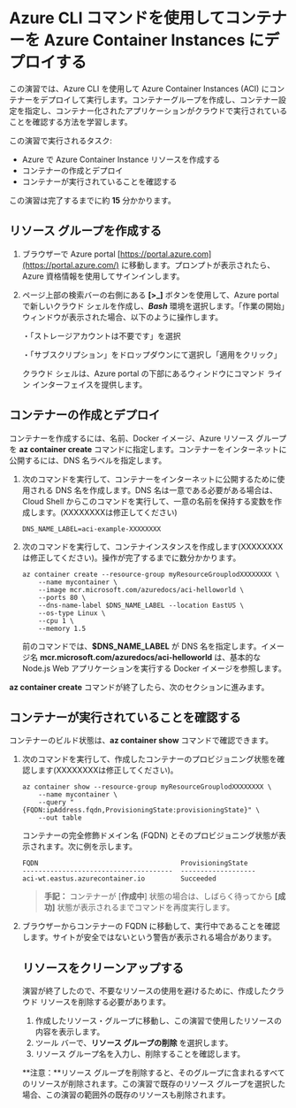 # Azure CLI コマンドを使用してコンテナーを Azure Container Instances にデプロイする



この演習では、Azure CLI を使用して Azure Container Instances (ACI) にコンテナーをデプロイして実行します。コンテナーグループを作成し、コンテナー設定を指定し、コンテナー化されたアプリケーションがクラウドで実行されていることを確認する方法を学習します。

この演習で実行されるタスク:

- Azure で Azure Container Instance リソースを作成する
- コンテナーの作成とデプロイ
- コンテナーが実行されていることを確認する

この演習は完了するまでに約 **15** 分かかります。

## リソース グループを作成する



1. ブラウザーで Azure portal [https://portal.azure.com](https://portal.azure.com/) に移動します。プロンプトが表示されたら、Azure 資格情報を使用してサインインします。

2. ページ上部の検索バーの右側にある **[>_]** ボタンを使用して、Azure portal で新しいクラウド シェルを作成し、***Bash*** 環境を選択します。「作業の開始」ウィンドウが表示された場合、以下のように操作します。

   ・「ストレージアカウントは不要です」を選択

   ・「サブスクリプション」をドロップダウンにて選択し「適用をクリック」

   クラウド シェルは、Azure portal の下部にあるウィンドウにコマンド ライン インターフェイスを提供します。


## コンテナーの作成とデプロイ



コンテナーを作成するには、名前、Docker イメージ、Azure リソース グループを **az container create** コマンドに指定します。コンテナーをインターネットに公開するには、DNS 名ラベルを指定します。

1. 次のコマンドを実行して、コンテナーをインターネットに公開するために使用される DNS 名を作成します。DNS 名は一意である必要がある場合は、Cloud Shell からこのコマンドを実行して、一意の名前を保持する変数を作成します。(XXXXXXXXは修正してください)

   ```
   DNS_NAME_LABEL=aci-example-XXXXXXXX
   ```

   

2. 次のコマンドを実行して、コンテナインスタンスを作成します(XXXXXXXXは修正してください)。操作が完了するまでに数分かかります。

   ```
   az container create --resource-group myResourceGrouplodXXXXXXXX \
       --name mycontainer \
       --image mcr.microsoft.com/azuredocs/aci-helloworld \
       --ports 80 \
       --dns-name-label $DNS_NAME_LABEL --location EastUS \
       --os-type Linux \
       --cpu 1 \
       --memory 1.5 
   ```

   

   前のコマンドでは、**$DNS_NAME_LABEL** が DNS 名を指定します。イメージ名 **mcr.microsoft.com/azuredocs/aci-helloworld** は、基本的な Node.js Web アプリケーションを実行する Docker イメージを参照します。

**az container create** コマンドが終了したら、次のセクションに進みます。

## コンテナーが実行されていることを確認する



コンテナーのビルド状態は、**az container show** コマンドで確認できます。

1. 次のコマンドを実行して、作成したコンテナーのプロビジョニング状態を確認します(XXXXXXXXは修正してください)。

   ```
   az container show --resource-group myResourceGrouplodXXXXXXXX \
       --name mycontainer \
       --query "{FQDN:ipAddress.fqdn,ProvisioningState:provisioningState}" \
       --out table 
   ```

   

   コンテナーの完全修飾ドメイン名 (FQDN) とそのプロビジョニング状態が表示されます。次に例を示します。

   ```
   FQDN                                    ProvisioningState
   --------------------------------------  -------------------
   aci-wt.eastus.azurecontainer.io         Succeeded
   ```

   

   > **手記：** コンテナーが [**作成中**] 状態の場合は、しばらく待ってから **[成功]** 状態が表示されるまでコマンドを再度実行します。

2. ブラウザーからコンテナーの FQDN に移動して、実行中であることを確認します。サイトが安全ではないという警告が表示される場合があります。

   

    ## リソースをクリーンアップする 

    演習が終了したので、不要なリソースの使用を避けるために、作成したクラウド リソースを削除する必要があります。

     1. 作成したリソース・グループに移動し、この演習で使用したリソースの内容を表示します。
     2. ツール バーで、**リソース グループの削除** を選択します。
     3. リソース グループ名を入力し、削除することを確認します。

     **注意：**リソース グループを削除すると、そのグループに含まれるすべてのリソースが削除されます。この演習で既存のリソース グループを選択した場合、この演習の範囲外の既存のリソースも削除されます。
